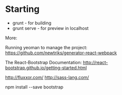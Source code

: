 
# Starting

* grunt - for building
* grunt serve - for preview in localhost

More:

Running yeoman to manage the project:
https://github.com/newtriks/generator-react-webpack

The React-Bootstrap Documentation:
http://react-bootstrap.github.io/getting-started.html

http://fluxxor.com/
http://sass-lang.com/


npm install --save bootstrap
